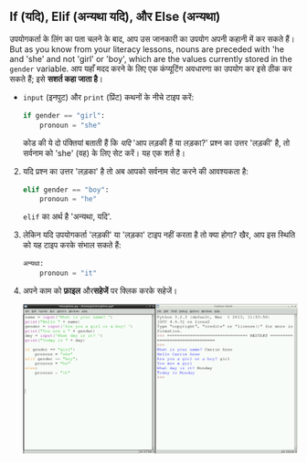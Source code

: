 ## If (यदि), Elif (अन्यथा यदि), और Else (अन्यथा)

उपयोगकर्ता के लिंग का पता चलने के बाद, आप उस जानकारी का उपयोग अपनी कहानी में कर सकते हैं। But as you know from your literacy lessons, nouns are preceded with 'he and 'she' and not 'girl' or 'boy', which are the values currently stored in the `gender` variable. आप यहाँ मदद करने के लिए एक कंप्यूटिंग अवधारणा का उपयोग कर इसे ठीक कर सकते हैं; इसे **सशर्त कहा जाता है**।

- `input` (इनपुट) और `print` (प्रिंट) कथनों के नीचे टाइप करें:
    
    ```python
    if gender == "girl":
        pronoun = "she"
    ```
    
    कोड की ये दो पंक्तियां बताती हैं कि *यदि* 'आप लड़की हैं या लड़का?' प्रश्न का उत्तर 'लड़की' है, तो सर्वनाम को 'she' (वह) के लिए सेट करें। यह एक शर्त है।

2. यदि प्रश्न का उत्तर 'लड़का' है तो अब आपको सर्वनाम सेट करने की आवश्यकता है:
    
    ```python
    elif gender == "boy":
        pronoun = "he"
    ```
    
    `elif` का अर्थ है 'अन्यथा, यदि'.

3. लेकिन यदि उपयोगकर्ता 'लड़की' या 'लड़का' टाइप नहीं करता है तो क्या होगा? खैर, आप इस स्थिति को यह टाइप करके संभाल सकते हैं:
    
    ```python
    अन्यथा:
        pronoun = "it"
    ```

4. अपने काम को **फ़ाइल** और**सहेजें** पर क्लिक करके सहेजें।
    
    ![](images/story3.png)